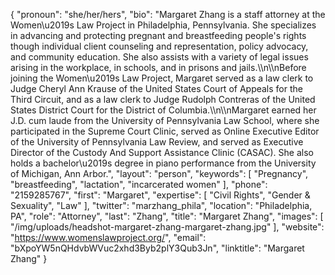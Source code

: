 {
  "pronoun": "she/her/hers",
  "bio": "Margaret Zhang is a staff attorney at the Women\u2019s Law Project in Philadelphia, Pennsylvania. She specializes in advancing and protecting pregnant and breastfeeding people's rights though individual client counseling and representation, policy advocacy, and community education. She also assists with a variety of legal issues arising in the workplace, in schools, and in prisons and jails.\\\n\\\nBefore joining the Women\u2019s Law Project, Margaret served as a law clerk to Judge Cheryl Ann Krause of the United States Court of Appeals for the Third Circuit, and as a law clerk to Judge Rudolph Contreras of the United States District Court for the District of Columbia.\\\n\\\nMargaret earned her J.D. cum laude from the University of Pennsylvania Law School, where she participated in the Supreme Court Clinic, served as Online Executive Editor of the University of Pennsylvania Law Review, and served as Executive Director of the Custody And Support Assistance Clinic (CASAC). She also holds a bachelor\u2019s degree in piano performance from the University of Michigan, Ann Arbor.",
  "layout": "person",
  "keywords": [
    "Pregnancy",
    "breastfeeding",
    "lactation",
    "incarcerated women"
  ],
  "phone": "2159285767",
  "first": "Margaret",
  "expertise": [
    "Civil Rights",
    "Gender & Sexuality",
    "Law"
  ],
  "twitter": "marzhang_phila",
  "location": "Philadelphia, PA",
  "role": "Attorney",
  "last": "Zhang",
  "title": "Margaret Zhang",
  "images": [
    "/img/uploads/headshot-margaret-zhang-margaret-zhang.jpg"
  ],
  "website": "https://www.womenslawproject.org/",
  "email": "bXpoYW5nQHdvbWVuc2xhd3Byb2plY3Qub3Jn",
  "linktitle": "Margaret Zhang"
}

